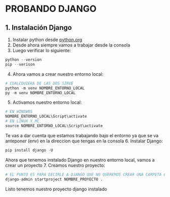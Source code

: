 # PROBANDO DJANGO

## 1. Instalación Django
1. Instalar python desde [python.org](https://python.org)
2. Desde ahora siempre vamos a trabajar desde la consola
3. Luego verificar lo siguiente:
```py
python --version
pip --verison
```
4. Ahora vamos a crear nuestro entorno local:
```py
# CUALCQUIERA DE LAS DOS SIRVE
python -m venv NOMBRE_ENTORNO_LOCAL
py -m venv NOMBRE_ENTORNO_LOCAL
```
5. Activamos nuestro entorno local:
```py
# EN WINDWOS
NOMBRE_ENTORNO_LOCAL\Script\activate
# EN LINUX Y MC
source NOMBRE_ENTORNO_LOCAL\Script\activate
```
Te vas a dar cuenta que estamos trabajando bajo el entorno ya que se va anteponer (env) en la direccion que tengas en la consola
6. Instalar Django:
```py
pip install django -U
```
Ahora que tenemos instalado Django en nuestro entorno local, vamos a crear un proyecto
7. Creamos nuestro proyecto:
```py
# EL PUNTO ES PARA DECIRLE A DJANGO QUE NO QUEREMOS CREAR UNA CARPETA CON EL NOMBRE DEL PROYECTO, PUESTO QUE VAMOS A UTILIZAR LA CARPETA EN LA QUE ESTAMOS, EL . ES OPCIONAL
django-admin startproject NOMBRE_PROYECTO . 
```
Listo tenemos nuestro proyecto django instalado